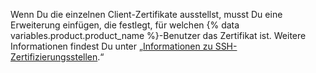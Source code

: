 Wenn Du die einzelnen Client-Zertifikate ausstellst, musst Du eine Erweiterung einfügen, die festlegt, für welchen {% data variables.product.product_name %}-Benutzer das Zertifikat ist. Weitere Informationen findest Du unter „[Informationen zu SSH-Zertifizierungsstellen](/articles/about-ssh-certificate-authorities).“
